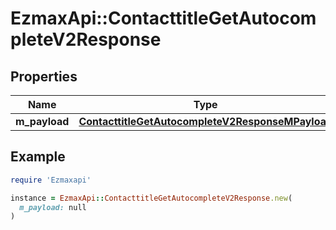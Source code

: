 # EzmaxApi::ContacttitleGetAutocompleteV2Response

## Properties

| Name | Type | Description | Notes |
| ---- | ---- | ----------- | ----- |
| **m_payload** | [**ContacttitleGetAutocompleteV2ResponseMPayload**](ContacttitleGetAutocompleteV2ResponseMPayload.md) |  |  |

## Example

```ruby
require 'Ezmaxapi'

instance = EzmaxApi::ContacttitleGetAutocompleteV2Response.new(
  m_payload: null
)
```

